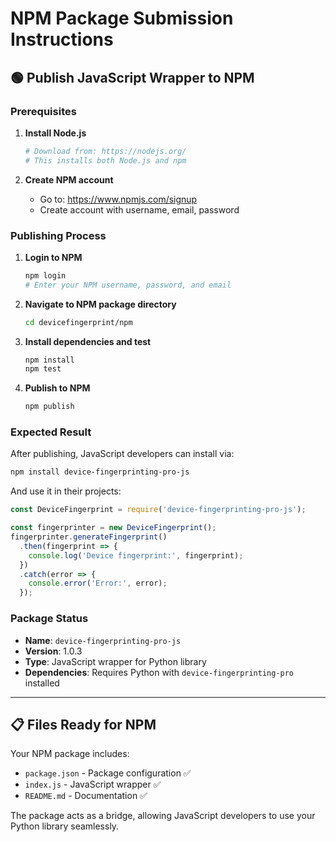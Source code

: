 # NPM Package Submission Instructions

## 🟢 **Publish JavaScript Wrapper to NPM**

### **Prerequisites**
1. **Install Node.js**
   ```bash
   # Download from: https://nodejs.org/
   # This installs both Node.js and npm
   ```

2. **Create NPM account**
   - Go to: https://www.npmjs.com/signup
   - Create account with username, email, password

### **Publishing Process**

1. **Login to NPM**
   ```bash
   npm login
   # Enter your NPM username, password, and email
   ```

2. **Navigate to NPM package directory**
   ```bash
   cd devicefingerprint/npm
   ```

3. **Install dependencies and test**
   ```bash
   npm install
   npm test
   ```

4. **Publish to NPM**
   ```bash
   npm publish
   ```

### **Expected Result**
After publishing, JavaScript developers can install via:
```bash
npm install device-fingerprinting-pro-js
```

And use it in their projects:
```javascript
const DeviceFingerprint = require('device-fingerprinting-pro-js');

const fingerprinter = new DeviceFingerprint();
fingerprinter.generateFingerprint()
  .then(fingerprint => {
    console.log('Device fingerprint:', fingerprint);
  })
  .catch(error => {
    console.error('Error:', error);
  });
```

### **Package Status**
- **Name**: `device-fingerprinting-pro-js`
- **Version**: 1.0.3
- **Type**: JavaScript wrapper for Python library
- **Dependencies**: Requires Python with `device-fingerprinting-pro` installed

---

## 📋 **Files Ready for NPM**

Your NPM package includes:
- `package.json` - Package configuration ✅
- `index.js` - JavaScript wrapper ✅
- `README.md` - Documentation ✅

The package acts as a bridge, allowing JavaScript developers to use your Python library seamlessly.
